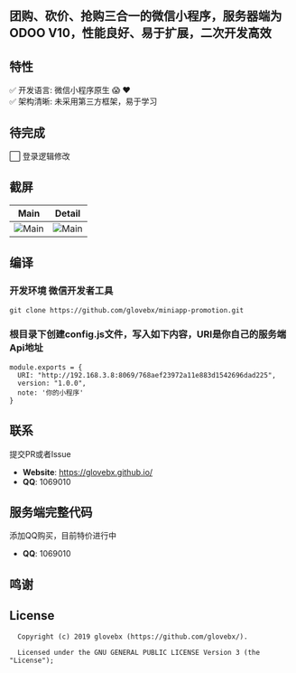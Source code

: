 ## 团购、砍价、抢购三合一的微信小程序，服务器端为ODOO V10，性能良好、易于扩展，二次开发高效

## 特性
:white_check_mark:  开发语言: 微信小程序原生 :scream: :heart: <br/>
:white_check_mark:  架构清晰: 未采用第三方框架，易于学习 <br/>
    
## 待完成
:white_large_square: 登录逻辑修改 <br/>

## 截屏

| Main     | Detail     | 
| :-------------: | :-------------: | 
| ![Main](http://gallery3.moco.co/miniapp-promotion-snapshot1.jpeg) | ![Main](http://gallery3.moco.co/miniapp-promotion-snapshot2.jpeg) | 

## 编译
### 开发环境 微信开发者工具
```
git clone https://github.com/glovebx/miniapp-promotion.git
``` 
 
### 根目录下创建config.js文件，写入如下内容，URI是你自己的服务端Api地址
```
module.exports = {
  URI: "http://192.168.3.8:8069/768aef23972a11e883d1542696dad225",
  version: "1.0.0",
  note: '你的小程序'
}
```

## 联系

提交PR或者Issue

- **Website**: https://glovebx.github.io/
- **QQ**: 1069010

## 服务端完整代码

添加QQ购买，目前特价进行中

- **QQ**: 1069010


## 鸣谢


License
--------


      Copyright (c) 2019 glovebx (https://github.com/glovebx/).

      Licensed under the GNU GENERAL PUBLIC LICENSE Version 3 (the "License");    
